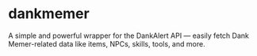 # dankmemer
A simple and powerful wrapper for the DankAlert API — easily fetch Dank Memer-related data like items, NPCs, skills, tools, and more.
